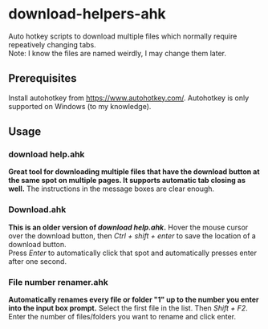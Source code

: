 # download-helpers-ahk
Auto hotkey scripts to download multiple files which normally require repeatively changing tabs.   
Note: I know the files are named weirdly, I may change them later.

## Prerequisites
Install autohotkey from https://www.autohotkey.com/. Autohotkey is only supported on Windows (to my knowledge).

## Usage
### download help.ahk
**Great tool for downloading multiple files that have the download button at the same spot on multiple pages. It supports automatic tab closing as well.**
The instructions in the message boxes are clear enough.

### Download.ahk
**This is an older version of _download help.ahk_.**
Hover the mouse cursor over the download button, then _Ctrl + shift + enter_ to save the location of a download button.   
Press _Enter_ to automatically click that spot and automatically presses enter after one second.   


### File number renamer.ahk
**Automatically renames every file or folder "1" up to the number you enter into the input box prompt.**
Select the first file in the list. Then _Shift + F2_. Enter the number of files/folders you want to rename and click enter. 
